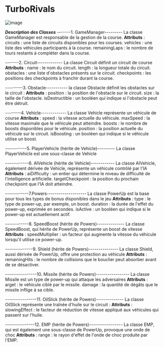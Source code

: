 # TurboRivals
![image](https://github.com/user-attachments/assets/4f659d27-dae7-4caf-adb8-65289385ad1f)

***Description des Classes***
-------1. GameManager---------
 La classe GameManager est responsable de la gestion de la course.
 **Attributs** :
circuits : une liste de circuits disponibles pour les courses.
vehicles : une liste des véhicules participants à la course.
remainingLaps : le nombre de tours restants à compléter dans la course.

-------2. Circuit-------------
La classe Circuit définit un circuit de course
 **Attributs** :
name : le nom du circuit.
length : la longueur totale du circuit.
obstacles : une liste d'obstacles présents sur le circuit.
checkpoints : les positions des checkpoints à franchir durant la course.

---------3. Obstacle-----------
 la classe Obstacle définit les obstacles sur le circuit :
**Attributs** :
position : la position de l'obstacle sur le circuit.
size : la taille de l'obstacle.
isDestructible : un booléen qui indique si l'obstacle peut être détruit.

--------4. Vehicle-------------
La classe Vehicle représente un véhicule de course
**Attributs** :
speed : la vitesse actuelle du véhicule.
maxSpeed : la vitesse maximale que le véhicule peut atteindre.
boosts : le nombre de boosts disponibles pour le véhicule.
position : la position actuelle du véhicule sur le circuit.
isBoosting : un booléen qui indique si le véhicule utilise un boost.

-----------5. PlayerVehicle (hérite de Vehicle)---------
La classe PlayerVehicle est une sous-classe de Vehicle

------------6. AIVehicle (hérite de Vehicle)------------
La classe AIVehicle, également dérivée de Vehicle, représente un véhicule contrôlé par l'IA
**Attributs** :
aiDifficulty : un entier qui détermine le niveau de difficulté de l'intelligence artificielle.
targetCheckpoint : la position du prochain checkpoint que l'IA doit atteindre.

------------7.Powers--------------------
La classe PowerUp est la base pour tous les types de bonus disponibles dans le jeu
**Attributs** :
type : le type de power-up, par exemple, un boost.
duration : la durée de l'effet du power-up, exprimée en secondes.
isActive : un booléen qui indique si le power-up est actuellement actif.

------------8. SpeedBoost (hérite de Powers)--------------
La classe SpeedBoost, qui hérite de PowerUp, représente un boost de vitesse
**Attributs** :
speedMultiplier : un facteur qui augmente la vitesse du véhicule lorsqu'il utilise ce power-up.

--------------9. Shield (hérite de Powers)---------------
La classe Shield, aussi dérivée de PowerUp, offre une protection au véhicule
**Attributs** :
remainingHits : le nombre de collisions que le bouclier peut absorber avant de se désactiver.

----------------10. Missile (hérite de Powers)-----------------
La classe Missile est un type de power-up qui attaque les adversaires
**Attributs** :
arget : le véhicule ciblé par le missile.
damage : la quantité de dégâts que le missile inflige à sa cible.

----------------11. OilSlick (hérite de Powers)--------------
La classe OilSlick représente une traînée d'huile sur le circuit :
**Attributs** :
slowingEffect : le facteur de réduction de vitesse appliqué aux véhicules qui passent sur l'huile.

---------------12. EMP (hérite de Powers)-----------------
La classe EMP, qui est également une sous-classe de PowerUp, provoque une onde de choc
**Attributs** :
range : le rayon d'effet de l'onde de choc produite par l'EMP.
